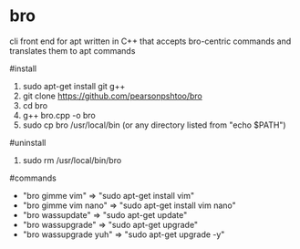 # bro
cli front end for apt written in C++ that accepts bro-centric commands and translates them to apt commands


#install
1) sudo apt-get install git g++
2) git clone https://github.com/pearsonpshtoo/bro
3) cd bro
4) g++ bro.cpp -o bro
5) sudo cp bro /usr/local/bin (or any directory listed from "echo $PATH")

#uninstall
1) sudo rm /usr/local/bin/bro


#commands
- "bro gimme vim"       =>   "sudo apt-get install vim"
- "bro gimme vim nano"  =>   "sudo apt-get install vim nano"
- "bro wassupdate"      =>   "sudo apt-get update"
- "bro wassupgrade"     =>   "sudo apt-get upgrade"
- "bro wassupgrade yuh" =>   "sudo apt-get upgrade -y"
